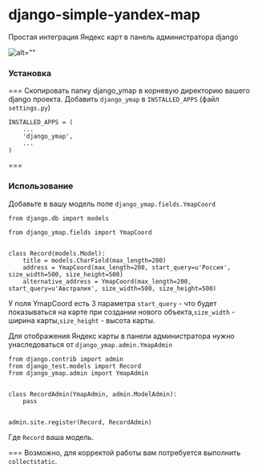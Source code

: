 django-simple-yandex-map
========================

Простая интеграция Яндекс карт в панель администратора django

![alt=""](http://ubuntuone.com/4UYu7wU8lZhE5Z0P7FdEO3)
### Установка
===
Скопировать папку django_ymap в корневую директорию вашего django проекта.
Добавить ```django_ymap``` в ```INSTALLED_APPS``` (файл ```settings.py```)

```
INSTALLED_APPS = (
    ...
    'django_ymap',
    ... 
)

```

===

### Использование
Добавьте в вашу модель поле ```django_ymap.fields.YmapCoord```

```
from django.db import models

from django_ymap.fields import YmapCoord


class Record(models.Model):
    title = models.CharField(max_length=200)
    address = YmapCoord(max_length=200, start_query=u'Россия', size_width=500, size_height=500)
    alternative_address = YmapCoord(max_length=200, start_query=u'Австралия', size_width=500, size_height=500)
```

У поля YmapCoord есть 3 параметра ```start_query``` - что будет показываться на карте при создании нового объекта,```size_width``` - ширина карты,```size_height``` - высота карты. 

Для отображения Яндекс карты в панели администратора нужно унаследоваться от ```django_ymap.admin.YmapAdmin```

```
from django.contrib import admin
from django_test.models import Record
from django_ymap.admin import YmapAdmin


class RecordAdmin(YmapAdmin, admin.ModelAdmin):
    pass


admin.site.register(Record, RecordAdmin)
```
Где ```Record``` ваша модель.

===
Возможно, для корректой работы вам потребуется выполнить ```collectstatic```.
